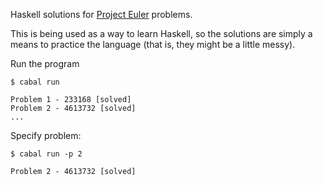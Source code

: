 Haskell solutions for [Project Euler](https://projecteuler.net/archives) problems.

This is being used as a way to learn Haskell, so the solutions are simply a means to practice the language (that is, they might be a little messy).

Run the program

```
$ cabal run

Problem 1 - 233168 [solved]
Problem 2 - 4613732 [solved]
...

```

Specify problem:

```
$ cabal run -p 2

Problem 2 - 4613732 [solved]
```
